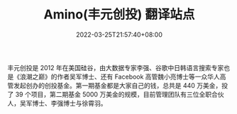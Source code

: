 ﻿---
weight: 
title: "Amino(丰元创投) 翻译站点"
description: "丰元创投是 2012 年在美国硅谷，由大数据专家李强、谷歌中日韩语言搜索专家也是《浪潮之巅》的作者吴军博士、还有 Facebook 高管魏小亮博士等一众华人高管发起创办的创投基金"
date: 2022-03-25T21:57:40+08:00
lastmod: 2022-03-25T16:45:40+08:00
draft: false
authors: ["Metabd"]
featuredImage: "fengyuanchuangtou.jpg"
link: ""
tags: ["投资机构","Amino(丰元创投) 翻译站点"]
categories: ["navigation"]
navigation: ["投资机构"]
lightgallery: true
toc: true
pinned: false
recommend: false
recommend1: false
---
丰元创投是 2012 年在美国硅谷，由大数据专家李强、谷歌中日韩语言搜索专家也是《浪潮之巅》的作者吴军博士、还有 Facebook 高管魏小亮博士等一众华人高管发起创办的创投基金。第一期基金都是大家自己的钱，总共是 440 万美金，投了 39 个项目，第二期基金 5000 万美金的规模，目前管理团队有三位全职合伙人，吴军博士、李强博士与徐霄羽。
